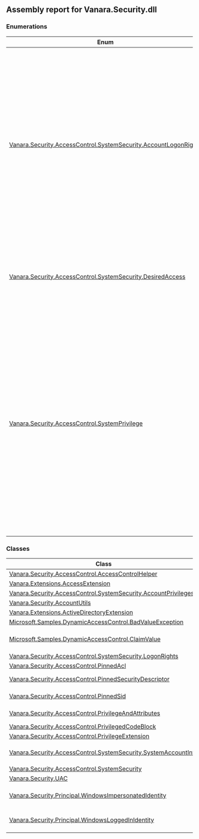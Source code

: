 ## Assembly report for Vanara.Security.dll
### Enumerations
Enum | Description | Values
---- | ---- | ----
[Vanara.Security.AccessControl.SystemSecurity.AccountLogonRights](https://github.com/dahall/Vanara/search?l=C%23&q=AccountLogonRights) | Account rights determine the type of logon that a user account can perform. An administrator assigns account rights to user and group accounts. Each user's account rights include those granted to the user and to the groups to which the user belongs. | InteractiveLogon, NetworkLogon, BatchLogon, ServiceLogon, DenyInteractiveLogon, DenyNetworkLogon, DenyBatchLogon, DenyServiceLogon, RemoteInteractiveLogon, DenyRemoteInteractiveLogon
[Vanara.Security.AccessControl.SystemSecurity.DesiredAccess](https://github.com/dahall/Vanara/search?l=C%23&q=DesiredAccess) | Access rights for a local security policy. | ViewLocalInformation, ViewAuditInformation, GetPrivateInformation, TrustAdmin, CreateAccount, CreateSecret, SetDefaultQuotaLimits, SetAuditRequirements, AuditLogAdmin, ServerAdmin, LookupNames, AllAccess
[Vanara.Security.AccessControl.SystemPrivilege](https://github.com/dahall/Vanara/search?l=C%23&q=SystemPrivilege) | Privilege determining the type of system operations that can be performed. | InteractiveLogon, NetworkLogon, BatchLogon, ServiceLogon, DenyInteractiveLogon, DenyNetworkLogon, DenyBatchLogon, DenyServiceLogon, RemoteInteractiveLogon, DenyRemoteInteractiveLogon, AssignPrimaryToken, Audit, Backup, ChangeNotify, CreateGlobal, CreatePageFile, CreatePermanent, CreateSymbolicLink, CreateToken, Debug, DelegateSessionUserImpersonate, EnableDelegation, Impersonate, IncreaseBasePriority, IncreaseQuota, IncreaseWorkingSet, LoadDriver, LockMemory, MachineAccount, ManageVolume, ProfileSingleProcess, Relabel, RemoteShutdown, Restore, Security, Shutdown, SyncAgent, SystemEnvironment, SystemProfile, SystemTime, TakeOwnership, TrustedComputerBase, TimeZone, TrustedCredentialManagerAccess, Undock, UnsolicitedInput
### Classes
Class | Description
---- | ----
[Vanara.Security.AccessControl.AccessControlHelper](https://github.com/dahall/Vanara/search?l=C%23&q=AccessControlHelper) | Helper methods for working with Access Control structures.
[Vanara.Extensions.AccessExtension](https://github.com/dahall/Vanara/search?l=C%23&q=AccessExtension) | Extension methods for native and .NET access control objects.
[Vanara.Security.AccessControl.SystemSecurity.AccountPrivileges](https://github.com/dahall/Vanara/search?l=C%23&q=AccountPrivileges) | Allows for the privileges of a user to be retrieved, enumerated and set.
[Vanara.Security.AccountUtils](https://github.com/dahall/Vanara/search?l=C%23&q=AccountUtils) | Helper methods for working with `System.Security.Principal.WindowsIdentity` and user names.
[Vanara.Extensions.ActiveDirectoryExtension](https://github.com/dahall/Vanara/search?l=C%23&q=ActiveDirectoryExtension) | Extensions for AD objects (e.g. DomainController).
[Microsoft.Samples.DynamicAccessControl.BadValueException](https://github.com/dahall/Vanara/search?l=C%23&q=BadValueException) | Exception raised when value(s) of a claim value type is invalid.
[Microsoft.Samples.DynamicAccessControl.ClaimValue](https://github.com/dahall/Vanara/search?l=C%23&q=ClaimValue) | Class to represent the type of claims values held, the value(s) and obtain native (unmanaged) pointers to the value as they are stored in the union members of AUTHZ_SECURITY_ATTRIBUTE_V1 structure's 'Values' field.
[Vanara.Security.AccessControl.SystemSecurity.LogonRights](https://github.com/dahall/Vanara/search?l=C%23&q=LogonRights) | Allows for the privileges of a user to be retrieved, enumerated and set.
[Vanara.Security.AccessControl.PinnedAcl](https://github.com/dahall/Vanara/search?l=C%23&q=PinnedAcl) | Enables access to managed `System.Security.AccessControl.RawAcl` as unmanaged `byte[]`.
[Vanara.Security.AccessControl.PinnedSecurityDescriptor](https://github.com/dahall/Vanara/search?l=C%23&q=PinnedSecurityDescriptor) | Enables access to managed `System.Security.AccessControl.ObjectSecurity` as unmanaged `byte[]`.
[Vanara.Security.AccessControl.PinnedSid](https://github.com/dahall/Vanara/search?l=C%23&q=PinnedSid) | Enables access to managed `System.Security.Principal.SecurityIdentifier` as unmanaged `Vanara.Security.AccessControl.PinnedSid.PSID`.
[Vanara.Security.AccessControl.PrivilegeAndAttributes](https://github.com/dahall/Vanara/search?l=C%23&q=PrivilegeAndAttributes) | Class to hold associated `Vanara.Security.AccessControl.SystemPrivilege` and `Vanara.PInvoke.AdvApi32.PrivilegeAttributes` pairs.
[Vanara.Security.AccessControl.PrivilegedCodeBlock](https://github.com/dahall/Vanara/search?l=C%23&q=PrivilegedCodeBlock) | Elevate user privileges for a code block similar to a <c>lock</c> or <c>using</c> statement.
[Vanara.Security.AccessControl.PrivilegeExtension](https://github.com/dahall/Vanara/search?l=C%23&q=PrivilegeExtension) | Extension methods for `Vanara.PInvoke.AdvApi32.SafeHTOKEN` for working with privileges.
[Vanara.Security.AccessControl.SystemSecurity.SystemAccountInfo](https://github.com/dahall/Vanara/search?l=C%23&q=SystemAccountInfo) | Contains a corresponding result for each name provided to the `Vanara.Security.AccessControl.SystemSecurity.GetAccountInfo(System.Boolean,System.String[])` method.
[Vanara.Security.AccessControl.SystemSecurity](https://github.com/dahall/Vanara/search?l=C%23&q=SystemSecurity) | Provides access to the local security authority on a given server.
[Vanara.Security.UAC](https://github.com/dahall/Vanara/search?l=C%23&q=UAC) | Provides information about the state of User Access Control for the system.
[Vanara.Security.Principal.WindowsImpersonatedIdentity](https://github.com/dahall/Vanara/search?l=C%23&q=WindowsImpersonatedIdentity) | Impersonation of a user. Allows to execute code under another user context. Please note that the account that instantiates this class needs to have the 'Act as part of operating system' privilege set.
[Vanara.Security.Principal.WindowsLoggedInIdentity](https://github.com/dahall/Vanara/search?l=C%23&q=WindowsLoggedInIdentity) | Impersonation of a user. Allows to execute code under another user context. Please note that the account that instantiates this class needs to have the 'Act as part of operating system' privilege set.

